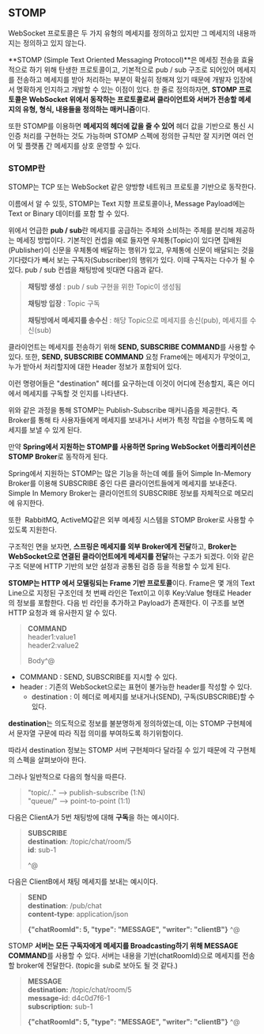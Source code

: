 ## **STOMP**


WebSocket 프로토콜은 두 가지 유형의 메세지를 정의하고 있지만 그 메세지의 내용까지는 정의하고 있지 않는다. 

**STOMP (Simple Text Oriented Messaging Protocol)**은 메세징 전송을 효율적으로 하기 위해 탄생한 프로토콜이고, 기본적으로 pub / sub 구조로 되어있어 메세지를 전송하고 메세지를 받아 처리하는 부분이 확실히 정해져 있기 때문에 개발자 입장에서 명확하게 인지하고 개발할 수 있는 이점이 있다. 한 줄로 정의하자면, **STOMP 프로토콜은 WebSocket 위에서 동작하는 프로토콜로써 클라이언트와 서버가 전송할 메세지의 유형, 형식, 내용들을 정의하는 매커니즘**이다.

또한 STOMP를 이용하면 **메세지의 헤더에 값을 줄 수 있어** 헤더 값을 기반으로 통신 시 인증 처리를 구현하는 것도 가능하며 STOMP 스펙에 정의한 규칙만 잘 지키면 여러 언어 및 플랫폼 간 메세지를 상호 운영할 수 있다.

### **STOMP란**

STOMP는 TCP 또는 WebSocket 같은 양방향 네트워크 프로토콜 기반으로 동작한다.

이름에서 알 수 있듯, STOMP는 Text 지향 프로토콜이나, Message Payload에는 Text or Binary 데이터를 포함 할 수 있다.

위에서 언급한 **pub / sub**란 메세지를 공급하는 주체와 소비하는 주체를 분리해 제공하는 메세징 방법이다. 기본적인 컨셉을 예로 들자면 우체통(Topic)이 있다면 집배원(Publisher)이 신문을 우체통에 배달하는 행위가 있고, 우체통에 신문이 배달되는 것을 기다렸다가 빼서 보는 구독자(Subscriber)의 행위가 있다. 이때 구독자는 다수가 될 수 있다. pub / sub 컨셉을 채팅방에 빗대면 다음과 같다.

> **채팅방 생성** : pub / sub 구현을 위한 Topic이 생성됨  
>   
> **채팅방 입장** : Topic 구독  
>   
> **채팅방에서 메세지를 송수신** : 해당 Topic으로 메세지를 송신(pub), 메세지를 수신(sub)

클라이언트는 메세지를 전송하기 위해 **SEND, SUBSCRIBE COMMAND**를 사용할 수 있다. 또한, **SEND, SUBSCRIBE COMMAND** 요청 Frame에는 메세지가 무엇이고, 누가 받아서 처리할지에 대한 Header 정보가 포함되어 있다.

이런 명령어들은 "destination" 헤더를 요구하는데 이것이 어디에 전송할지, 혹은 어디에서 메세지를 구독할 것 인지를 나타낸다.

위와 같은 과정을 통해 STOMP는 Publish-Subscribe 매커니즘을 제공한다. 즉 Broker를 통해 타 사용자들에게 메세지를 보내거나 서버가 특정 작업을 수행하도록 메세지를 보낼 수 있게 된다.

만약 **Spring에서 지원하는 STOMP를 사용하면 Spring WebSocket 어플리케이션은 STOMP Broker**로 동작하게 된다.

Spring에서 지원하는 STOMP는 많은 기능을 하는데 예를 들어 Simple In-Memory Broker를 이용해 SUBSCRIBE 중인 다른 클라이언트들에게 메세지를 보내준다. Simple In Memory Broker는 클라이언트의 SUBSCRIBE 정보를 자체적으로 메모리에 유지한다.

또한  RabbitMQ, ActiveMQ같은 외부 메세징 시스템을 STOMP Broker로 사용할 수 있도록 지원한다.

구조적인 면을 보자면, **스프링은 메세지를 외부 Broker에게 전달**하고, **Broker는 WebSocket으로 연결된 클라이언트에게 메세지를 전달**하는 구조가 되겠다. 이와 같은 구조 덕분에 HTTP 기반의 보안 설정과 공통된 검증 등을 적용할 수 있게 된다.

**STOMP는 HTTP 에서 모델링되는 Frame 기반 프로토콜**이다. Frame은 몇 개의 Text Line으로 지정된 구조인데 첫 번째 라인은 Text이고 이후 Key:Value 형태로 Header의 정보를 포함한다. 다음 빈 라인을 추가하고 Payload가 존재한다. 이 구조를 보면 HTTP 요청과 왜 유사한지 알 수 있다.

> **COMMAND**  
> header1:value1  
> header2:value2  
>   
> Body^@

- COMMAND : SEND, SUBSCRIBE를 지시할 수 있다.
- header : 기존의 WebSocket으로는 표현이 불가능한 header를 작성할 수 있다.
    - destination : 이 헤더로 메세지를 보내거나(SEND), 구독(SUBSCRIBE)할 수 있다.

**destination**는 의도적으로 정보를 불분명하게 정의하였는데, 이는 STOMP 구현체에서 문자열 구문에 따라 직접 의미를 부여하도록 하기위함이다.

따라서 destination 정보는 STOMP 서버 구현체마다 달라질 수 있기 때문에 각 구현체의 스펙을 살펴보아야 한다.

그러나 일반적으로 다음의 형식을 따른다.

> "topic/.." --> publish-subscribe (1:N)  
> "queue/" --> point-to-point (1:1)

다음은 ClientA가 5번 채팅방에 대해 **구독**을 하는 예시이다.

> **SUBSCRIBE**  
> **destination**: /topic/chat/room/5  
> **id**: sub-1  
>   
> ^@

다음은 ClientB에서 채팅 메세지를 보내는 예시이다.

> **SEND**  
> **destination**: /pub/chat  
> **content-type**: application/json  
>   
> **{"chatRoomId": 5, "type": "MESSAGE", "writer": "clientB"}** ^@

STOMP **서버는 모든 구독자에게 메세지를 Broadcasting하기 위해 MESSAGE COMMAND**를 사용할 수 있다. 서버는 내용을 기반(chatRoomId)으로 메세지를 전송할 broker에 전달한다. (topic을 sub로 보아도 될 것 같다.)

> **MESSAGE**  
> **destination:** /topic/chat/room/5  
> **message-i**d: d4c0d7f6-1  
> **subscription:** sub-1  
>   
> **{"chatRoomId": 5, "type": "MESSAGE", "writer": "clientB"}** ^@